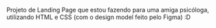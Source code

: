 Projeto de Landing Page que estou fazendo para uma amiga psicóloga, utilizando HTML e CSS (com o design model feito pelo Figma) :D
